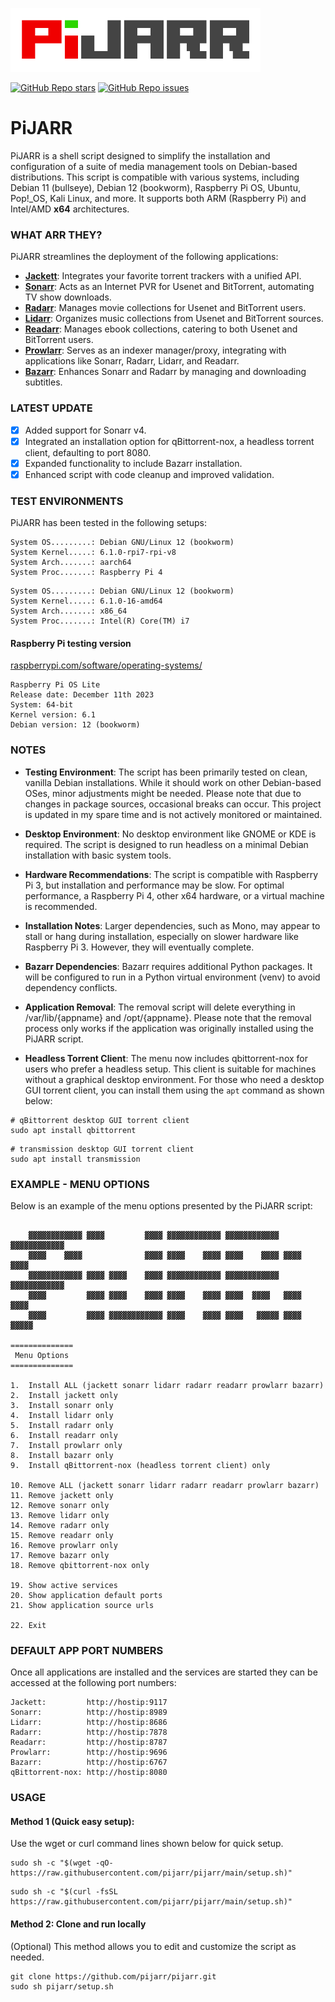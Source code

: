 ![PiJARR](/pijarr.png)

[![GitHub Repo stars](https://img.shields.io/github/stars/pijarr/pijarr)](https://github.com/pijarr/pijarr/stargazers)
[![GitHub Repo issues](https://img.shields.io/github/issues/pijarr/pijarr)](https://github.com/pijarr/pijarr/issues)

# PiJARR

PiJARR is a shell script designed to simplify the installation and configuration of a suite of media management tools on Debian-based distributions. This script is compatible with various systems, including Debian 11 (bullseye), Debian 12 (bookworm), Raspberry Pi OS, Ubuntu, Pop!\_OS, Kali Linux, and more. It supports both ARM (Raspberry Pi) and Intel/AMD **x64** architectures.

### WHAT ARR THEY?

PiJARR streamlines the deployment of the following applications:

- [**Jackett**](https://github.com/Jackett/Jackett): Integrates your favorite torrent trackers with a unified API.
- [**Sonarr**](https://github.com/Sonarr/Sonarr): Acts as an Internet PVR for Usenet and BitTorrent, automating TV show downloads.
- [**Radarr**](https://github.com/Radarr/Radarr): Manages movie collections for Usenet and BitTorrent users.
- [**Lidarr**](https://github.com/Lidarr/Lidarr): Organizes music collections from Usenet and BitTorrent sources.
- [**Readarr**](https://github.com/Readarr/Readarr): Manages ebook collections, catering to both Usenet and BitTorrent users.
- [**Prowlarr**](https://github.com/Prowlarr/Prowlarr): Serves as an indexer manager/proxy, integrating with applications like Sonarr, Radarr, Lidarr, and Readarr.
- [**Bazarr**](https://github.com/morpheus65535/bazarr): Enhances Sonarr and Radarr by managing and downloading subtitles.

### LATEST UPDATE

- [x] Added support for Sonarr v4.
- [x] Integrated an installation option for qBittorrent-nox, a headless torrent client, defaulting to port 8080.
- [x] Expanded functionality to include Bazarr installation.
- [x] Enhanced script with code cleanup and improved validation.

### TEST ENVIRONMENTS

PiJARR has been tested in the following setups:

```terminal
System OS.........: Debian GNU/Linux 12 (bookworm)
System Kernel.....: 6.1.0-rpi7-rpi-v8
System Arch.......: aarch64
System Proc.......: Raspberry Pi 4
```

```terminal
System OS.........: Debian GNU/Linux 12 (bookworm)
System Kernel.....: 6.1.0-16-amd64
System Arch.......: x86_64
System Proc.......: Intel(R) Core(TM) i7
```

#### Raspberry Pi testing version

[raspberrypi.com/software/operating-systems/](https://www.raspberrypi.com/software/operating-systems/)

```terminal
Raspberry Pi OS Lite
Release date: December 11th 2023
System: 64-bit
Kernel version: 6.1
Debian version: 12 (bookworm)
```

### NOTES

- **Testing Environment**: The script has been primarily tested on clean, vanilla Debian installations. While it should work on other Debian-based OSes, minor adjustments might be needed. Please note that due to changes in package sources, occasional breaks can occur. This project is updated in my spare time and is not actively monitored or maintained.

- **Desktop Environment**: No desktop environment like GNOME or KDE is required. The script is designed to run headless on a minimal Debian installation with basic system tools.

- **Hardware Recommendations**: The script is compatible with Raspberry Pi 3, but installation and performance may be slow. For optimal performance, a Raspberry Pi 4, other x64 hardware, or a virtual machine is recommended.

- **Installation Notes**: Larger dependencies, such as Mono, may appear to stall or hang during installation, especially on slower hardware like Raspberry Pi 3. However, they will eventually complete.

- **Bazarr Dependencies**: Bazarr requires additional Python packages. It will be configured to run in a Python virtual environment (venv) to avoid dependency conflicts.

- **Application Removal**: The removal script will delete everything in /var/lib/{appname} and /opt/{appname}. Please note that the removal process only works if the application was originally installed using the PiJARR script.

- **Headless Torrent Client**: The menu now includes qbittorrent-nox for users who prefer a headless setup. This client is suitable for machines without a graphical desktop environment. For those who need a desktop GUI torrent client, you can install them using the `apt` command as shown below:

```terminal
# qBittorrent desktop GUI torrent client
sudo apt install qbittorrent
```

```terminal
# transmission desktop GUI torrent client
sudo apt install transmission
```

### EXAMPLE - MENU OPTIONS

Below is an example of the menu options presented by the PiJARR script:

```terminal

    ▓▓▓▓▓▓▓▓▓▓▓▓ ▓▓▓▓         ▓▓▓▓ ▓▓▓▓▓▓▓▓▓▓▓▓ ▓▓▓▓▓▓▓▓▓▓▓▓ ▓▓▓▓▓▓▓▓▓▓▓▓
    ▓▓▓▓    ▓▓▓▓              ▓▓▓▓ ▓▓▓▓    ▓▓▓▓ ▓▓▓▓    ▓▓▓▓ ▓▓▓▓    ▓▓▓▓
    ▓▓▓▓▓▓▓▓▓▓▓▓ ▓▓▓▓ ▓▓▓▓    ▓▓▓▓ ▓▓▓▓▓▓▓▓▓▓▓▓ ▓▓▓▓▓▓▓▓▓▓▓▓ ▓▓▓▓▓▓▓▓▓▓▓▓
    ▓▓▓▓         ▓▓▓▓ ▓▓▓▓    ▓▓▓▓ ▓▓▓▓    ▓▓▓▓ ▓▓▓▓  ▓▓▓▓   ▓▓▓▓  ▓▓▓▓
    ▓▓▓▓         ▓▓▓▓ ▓▓▓▓▓▓▓▓▓▓▓▓ ▓▓▓▓    ▓▓▓▓ ▓▓▓▓   ▓▓▓▓▓ ▓▓▓▓   ▓▓▓▓▓

==============
 Menu Options
==============

1.  Install ALL (jackett sonarr lidarr radarr readarr prowlarr bazarr)
2.  Install jackett only
3.  Install sonarr only
4.  Install lidarr only
5.  Install radarr only
6.  Install readarr only
7.  Install prowlarr only
8.  Install bazarr only
9.  Install qBittorrent-nox (headless torrent client) only

10. Remove ALL (jackett sonarr lidarr radarr readarr prowlarr bazarr)
11. Remove jackett only
12. Remove sonarr only
13. Remove lidarr only
14. Remove radarr only
15. Remove readarr only
16. Remove prowlarr only
17. Remove bazarr only
18. Remove qbittorrent-nox only

19. Show active services
20. Show application default ports
21. Show application source urls

22. Exit

```

### DEFAULT APP PORT NUMBERS

Once all applications are installed and the services are started they can be accessed at the following port numbers:

```terminal
Jackett:         http://hostip:9117
Sonarr:          http://hostip:8989
Lidarr:          http://hostip:8686
Radarr:          http://hostip:7878
Readarr:         http://hostip:8787
Prowlarr:        http://hostip:9696
Bazarr:          http://hostip:6767
qBittorrent-nox: http://hostip:8080
```

### USAGE

#### **Method 1 (Quick easy setup):**

Use the wget or curl command lines shown below for quick setup.

```terminal
sudo sh -c "$(wget -qO- https://raw.githubusercontent.com/pijarr/pijarr/main/setup.sh)"
```

```terminal
sudo sh -c "$(curl -fsSL https://raw.githubusercontent.com/pijarr/pijarr/main/setup.sh)"
```

#### **Method 2:** Clone and run locally

(Optional) This method allows you to edit and customize the script as needed.

```terminal
git clone https://github.com/pijarr/pijarr.git
sudo sh pijarr/setup.sh
```
